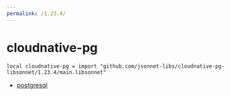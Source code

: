 ```yaml
---
permalink: /1.23.4/
---
```


# cloudnative-pg

```jsonnet
local cloudnative-pg = import "github.com/jsonnet-libs/cloudnative-pg-libsonnet/1.23.4/main.libsonnet"
```



* [postgresql](postgresql/index.md)